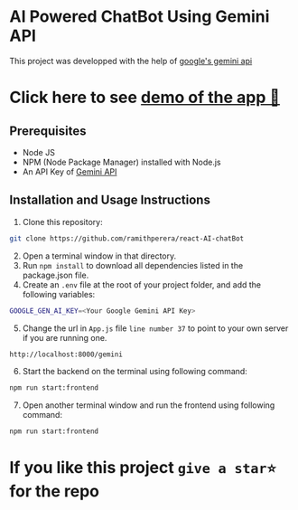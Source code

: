 # AI Powered ChatBot Using Gemini API

This project was developped with the help of [google's gemini api](https://ai.google.dev/docs/gemini_api_overview)

# Click here to see [demo of the app 🤖](https://react-ai-chat-bot.vercel.app/)

## Prerequisites

- Node JS
- NPM (Node Package Manager) installed with Node.js
- An API Key of [Gemini API](https://makersuite.google.com/app/apikey)

## Installation and Usage Instructions  

1. Clone this repository:
```bash 
git clone https://github.com/ramithperera/react-AI-chatBot
```
2. Open a terminal window in that directory.        
3. Run `npm install` to download all dependencies listed in the package.json file. 
4. Create an `.env` file at the root of your project folder, and add the following variables: 
```bash
GOOGLE_GEN_AI_KEY=<Your Google Gemini API Key>
```
5. Change the url in `App.js` file `line number 37` to point to your own server if you are running one.
```bash
http://localhost:8000/gemini
```
6. Start the backend on the terminal using following command:
```bash
npm run start:frontend
```
7. Open another terminal window and run the frontend using following command:
```bash
npm run start:frontend
```

# If you like this project `give a star⭐` for the repo
